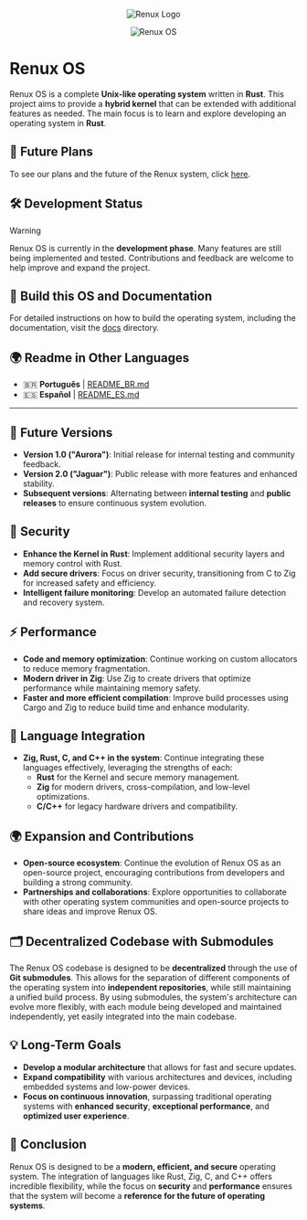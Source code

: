 <p align="center">
  <img src="https://github.com/user-attachments/assets/99a8117c-bd7e-4633-b6bb-3f6ce2c29bcb" alt="Renux Logo">
</p>
<p align="center">
 <img src="https://github.com/user-attachments/assets/9e11d6c0-ac41-42bf-ae24-73bd1c37ab6d" alt="Renux OS">
</p>


# **Renux OS**

Renux OS is a complete **Unix-like operating system** written in **Rust**. This project aims to provide a **hybrid kernel** that can be extended with additional features as needed. The main focus is to learn and explore developing an operating system in **Rust**.

## 🚀 **Future Plans**

To see our plans and the future of the Renux system, click [here](docs/plans/future_plans.md).

## 🛠️ **Development Status**
> [!WARNING]
> Renux OS is currently in the **development phase**. Many features are still being implemented and tested. Contributions and feedback are welcome to help improve and expand the project.

## 📝 **Build this OS and Documentation**
For detailed instructions on how to build the operating system, including the documentation, visit the [docs](./docs/docs.md) directory.

## 🌍 **Readme in Other Languages**
- 🇧🇷 **Português** | [README_BR.md](./docs/translations/README_BR.md)
- 🇪🇸 **Español** | [README_ES.md](./docs/translations/README_ES.md)

---

## 🚀 **Future Versions**
- **Version 1.0 ("Aurora")**: Initial release for internal testing and community feedback.
- **Version 2.0 ("Jaguar")**: Public release with more features and enhanced stability.
- **Subsequent versions**: Alternating between **internal testing** and **public releases** to ensure continuous system evolution.

## 🔐 **Security**
- **Enhance the Kernel in Rust**: Implement additional security layers and memory control with Rust.
- **Add secure drivers**: Focus on driver security, transitioning from C to Zig for increased safety and efficiency.
- **Intelligent failure monitoring**: Develop an automated failure detection and recovery system.

## ⚡ **Performance**
- **Code and memory optimization**: Continue working on custom allocators to reduce memory fragmentation.
- **Modern driver in Zig**: Use Zig to create drivers that optimize performance while maintaining memory safety.
- **Faster and more efficient compilation**: Improve build processes using Cargo and Zig to reduce build time and enhance modularity.

## 🔄 **Language Integration**
- **Zig, Rust, C, and C++ in the system**: Continue integrating these languages effectively, leveraging the strengths of each:
  - **Rust** for the Kernel and secure memory management.
  - **Zig** for modern drivers, cross-compilation, and low-level optimizations.
  - **C/C++** for legacy hardware drivers and compatibility.

## 🌍 **Expansion and Contributions**
- **Open-source ecosystem**: Continue the evolution of Renux OS as an open-source project, encouraging contributions from developers and building a strong community.
- **Partnerships and collaborations**: Explore opportunities to collaborate with other operating system communities and open-source projects to share ideas and improve Renux OS.

## 🗂️ **Decentralized Codebase with Submodules**
The Renux OS codebase is designed to be **decentralized** through the use of **Git submodules**. This allows for the separation of different components of the operating system into **independent repositories**, while still maintaining a unified build process. By using submodules, the system's architecture can evolve more flexibly, with each module being developed and maintained independently, yet easily integrated into the main codebase.

## 💡 **Long-Term Goals**
- **Develop a modular architecture** that allows for fast and secure updates.
- **Expand compatibility** with various architectures and devices, including embedded systems and low-power devices.
- **Focus on continuous innovation**, surpassing traditional operating systems with **enhanced security**, **exceptional performance**, and **optimized user experience**.

## 🚀 **Conclusion**
Renux OS is designed to be a **modern, efficient, and secure** operating system. The integration of languages like Rust, Zig, C, and C++ offers incredible flexibility, while the focus on **security** and **performance** ensures that the system will become a **reference for the future of operating systems**.
